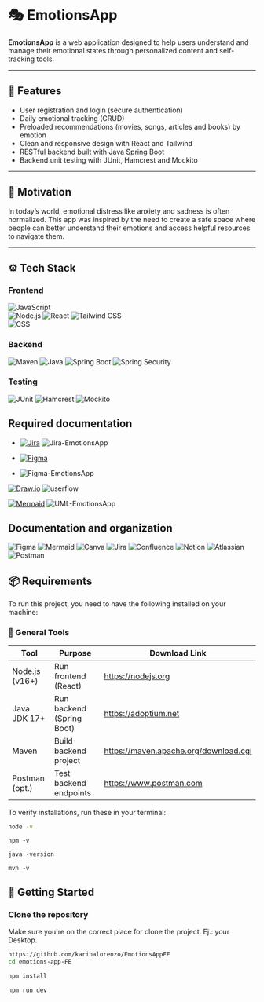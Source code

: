 # 🎭 EmotionsApp

**EmotionsApp** is a web application designed to help users understand and manage their emotional states through personalized content and self-tracking tools.

---

## 🌟 Features

- User registration and login (secure authentication)
- Daily emotional tracking (CRUD)
- Preloaded recommendations (movies, songs, articles and books) by emotion
- Clean and responsive design with React and Tailwind
- RESTful backend built with Java Spring Boot
- Backend unit testing with JUnit, Hamcrest and Mockito

---

## 🧠 Motivation

In today’s world, emotional distress like anxiety and sadness is often normalized. This app was inspired by the need to create a safe space where people can better understand their emotions and access helpful resources to navigate them.

---

## ⚙️ Tech Stack

### Frontend
![JavaScript](https://img.shields.io/badge/-JavaScript-F7DF1E?logo=javascript&logoColor=black&style=flat)\
![Node.js](https://img.shields.io/badge/-Node.js-339933?logo=node.js&logoColor=white&style=flat)
![React](https://img.shields.io/badge/-React-61DAFB?logo=react&logoColor=black&style=flat)
![Tailwind CSS](https://img.shields.io/badge/-Tailwind%20CSS-06B6D4?logo=tailwindcss&logoColor=white&style=flat)  
![CSS](https://img.shields.io/badge/-CSS-1572B6?logo=css3&logoColor=white&style=flat)

### Backend
![Maven](https://img.shields.io/badge/-Maven-C71A36?logo=apache-maven&logoColor=white&style=flat)
![Java](https://img.shields.io/badge/-Java-007396?logo=java&logoColor=white&style=flat)
![Spring Boot](https://img.shields.io/badge/-Spring%20Boot-6DB33F?style=flat&logo=springboot&logoColor=white)
![Spring Security](https://img.shields.io/badge/-Spring%20Security-6DB33F?style=flat&logo=spring&logoColor=white)

### Testing
![JUnit](https://img.shields.io/badge/-JUnit-25A162?style=flat&logo=junit5&logoColor=white)
![Hamcrest](https://img.shields.io/badge/-Hamcrest-1D6F42?style=flat&logo=java&logoColor=white)
![Mockito](https://img.shields.io/badge/-Mockito-48C9B0?style=flat&logo=java&logoColor=white)

## Required documentation 
- [![Jira](https://img.shields.io/badge/-Jira-0052CC?logo=jira&logoColor=white&style=flat)](https://karinalrg16.atlassian.net/jira/software/projects/EA/boards/3/backlog)
![Jira-EmotionsApp](https://github.com/user-attachments/assets/d6ba98f1-bc33-43f3-9cbc-f1bc86fd365c)

- [![Figma](https://img.shields.io/badge/-Figma-F24E1E?logo=figma&logoColor=white&style=flat)](https://www.figma.com/design/cNBoRNBtppC03OO0Ux6Ox3/EmotionsApp?node-id=82-249&t=sW6QXyvjV5GdNMvb-0)
- ![Figma-EmotionsApp](https://github.com/user-attachments/assets/79bb27e6-5d94-4f04-abff-54b0148a37e5)

[![Draw.io](https://img.shields.io/badge/-Draw.io-F08705?style=flat&logo=diagrams.net&logoColor=white)](https://app.diagrams.net/#G1e1u7lGxQaPTmuFsytsU6ry0hGtV9M9M7#%7B%22pageId%22%3A%22YR-R1HGNXxgNcGl1_lkE%22%7D)
![userflow](https://github.com/user-attachments/assets/94596a70-9356-4b34-a671-2abe6e0a996b)

[![Mermaid](https://img.shields.io/badge/-Mermaid-0084C8?style=flat&logo=mermaid&logoColor=white)](https://www.mermaidchart.com/app/projects/8fabd736-e28b-46db-a01a-06773fcba785/diagrams/a3bbbbf6-ac75-4dc7-ad18-0c3a48464d95/version/v0.1/edit)
![UML-EmotionsApp](https://github.com/user-attachments/assets/19fbb58b-6c4c-46cb-9404-2c2a80a20ef4)

 ## Documentation and organization
![Figma](https://img.shields.io/badge/-Figma-F24E1E?logo=figma&logoColor=white&style=flat)
![Mermaid](https://img.shields.io/badge/-Mermaid-0084C8?style=flat&logo=mermaid&logoColor=white)
![Canva](https://img.shields.io/badge/-Canva-00C4CC?logo=canva&logoColor=white&style=flat)
![Jira](https://img.shields.io/badge/-Jira-0052CC?logo=jira&logoColor=white&style=flat)
![Confluence](https://img.shields.io/badge/-Confluence-172B4D?style=flat&logo=confluence&logoColor=white)
![Notion](https://img.shields.io/badge/-Notion-000000?style=flat&logo=notion&logoColor=white)
![Atlassian](https://img.shields.io/badge/-Atlassian-0052CC?logo=atlassian&logoColor=white&style=flat)
![Postman](https://img.shields.io/badge/-Postman-FF6C37?style=flat&logo=postman&logoColor=white)

## 📦 Requirements
To run this project, you need to have the following installed on your machine:

### 🔧 General Tools

| Tool           | Purpose                      | Download Link                          |
|----------------|------------------------------|----------------------------------------|
| Node.js (v16+) | Run frontend (React)         | https://nodejs.org                     |
| Java JDK 17+   | Run backend (Spring Boot)    | https://adoptium.net                   |
| Maven          | Build backend project        | https://maven.apache.org/download.cgi  |
| Postman (opt.) | Test backend endpoints       | https://www.postman.com                |

To verify installations, run these in your terminal:

```bash
node -v
```

```
npm -v
```

```
java -version
```

```
mvn -v
```
## 🚀 Getting Started

### Clone the repository
Make sure you're on the correct place for clone the project. Ej.: your Desktop.


```bash
https://github.com/karinalorenzo/EmotionsAppFE
cd emotions-app-FE 
```

```bash
npm install
```

```bash
npm run dev
```
